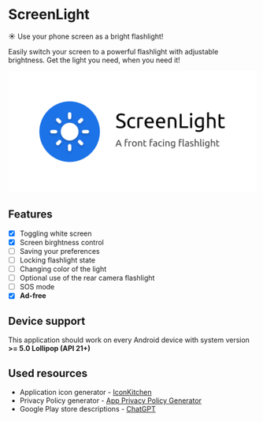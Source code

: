 # ScreenLight
☀️ Use your phone screen as a bright flashlight!

Easily switch your screen to a powerful flashlight with adjustable brightness. Get the light you need, when you need it!

![Feature graphic](https://github.com/ezioleq/ScreenLight/blob/6692be344ed6ef2f28e8d6bfdd15c0f93946513b/Assets/play_store_feature_graphic.png)

## Features

- [x] Toggling white screen
- [x] Screen birghtness control
- [ ] Saving your preferences
- [ ] Locking flashlight state
- [ ] Changing color of the light
- [ ] Optional use of the rear camera flashlight
- [ ] SOS mode
- [x] **Ad-free**

## Device support

This application should work on every Android device with system version **>= 5.0 Lollipop (API 21+)**

## Used resources

- Application icon generator - [IconKitchen](https://icon.kitchen/)
- Privacy Policy generator - [App Privacy Policy Generator](https://app-privacy-policy-generator.firebaseapp.com/)
- Google Play store descriptions - [ChatGPT](https://chat.openai.com/)
